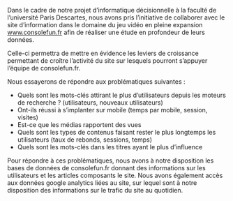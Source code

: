 Dans le cadre de notre projet d’informatique décisionnelle à la faculté de l’université Paris Descartes, nous avons pris l’initiative de collaborer avec le site d’information dans le domaine du jeu vidéo en pleine expansion www.consolefun.fr afin de réaliser une étude en profondeur de leurs données.


Celle-ci permettra de mettre en évidence les leviers de croissance permettant de croître l’activité du site sur lesquels pourront s’appuyer l’équipe de consolefun.fr.

Nous essayerons de répondre aux problématiques suivantes :
* Quels sont les mots-clés attirant le plus d’utilisateurs depuis les moteurs de recherche ? (utilisateurs, nouveaux utilisateurs)
* Ont-ils réussi à s’implanter sur mobile (temps par mobile, session, visites)
* Est-ce que les médias rapportent des vues 
* Quels sont les types de contenus faisant rester le plus longtemps les utilisateurs (taux de rebonds, sessions, temps)
* Quels sont les mots-clés dans les titres ayant  le plus d’influence

Pour répondre à ces problématiques, nous avons à notre disposition les bases de données de consolefun.fr donnant des informations sur les utilisateurs et les articles composants le site. Nous avons également accès aux données google analytics liées au site, sur lequel sont à notre disposition des informations sur le trafic du site au quotidien.
